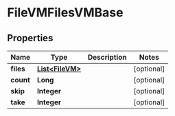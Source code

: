 

# FileVMFilesVMBase


## Properties

| Name | Type | Description | Notes |
|------------ | ------------- | ------------- | -------------|
|**files** | [**List&lt;FileVM&gt;**](FileVM.md) |  |  [optional] |
|**count** | **Long** |  |  [optional] |
|**skip** | **Integer** |  |  [optional] |
|**take** | **Integer** |  |  [optional] |



